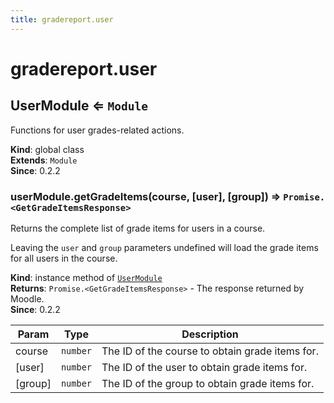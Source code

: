 ```yaml
---
title: gradereport.user
---
```


# gradereport.user

<a name="UserModule"></a>

## UserModule ⇐ <code>Module</code>

Functions for user grades-related actions.

**Kind**: global class  
**Extends**: <code>Module</code>  
**Since**: 0.2.2  
<a name="UserModule+getGradeItems"></a>

### userModule.getGradeItems(course, [user], [group]) ⇒ <code>Promise.&lt;GetGradeItemsResponse&gt;</code>

Returns the complete list of grade items for users in a course.

Leaving the `user` and `group` parameters undefined will load the grade items for all users in the course.

**Kind**: instance method of [<code>UserModule</code>](#UserModule)  
**Returns**: <code>Promise.&lt;GetGradeItemsResponse&gt;</code> - The response returned by Moodle.  
**Since**: 0.2.2

| Param   | Type                | Description                                     |
| ------- | ------------------- | ----------------------------------------------- |
| course  | <code>number</code> | The ID of the course to obtain grade items for. |
| [user]  | <code>number</code> | The ID of the user to obtain grade items for.   |
| [group] | <code>number</code> | The ID of the group to obtain grade items for.  |
